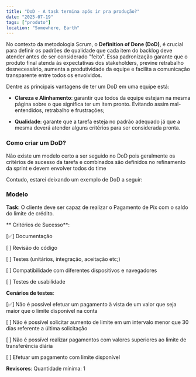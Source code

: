 ```yaml
---
title: "DoD - A task termina após ir pra produção?"
date: "2025-07-19"
tags: ["produto"]
location: "Somewhere, Earth"
---
```

No contexto da metodologia Scrum, o **Definition of Done (DoD)**, é crucial para definir os padrões de qualidade que cada item do backlog deve atender antes de ser considerado "feito". Essa padronização garante que o produto final atenda às expectativas dos stakeholders, previne retrabalho desnecessário, aumenta a produtividade da equipe e facilita a comunicação transparente entre todos os envolvidos.

Dentre as principais vantagens de ter um DoD em uma equipe está: 

- **Clareza e Alinhamento**: garantir que todos da equipe estejam na mesma página sobre o que significa ter um item pronto. Evitando assim mal-entendidos, retrabalho e frustrações;

- **Qualidade**: garante que a tarefa esteja no padrão adequado já que a mesma deverá atender alguns critérios para ser considerada pronta.

### Como criar um DoD?

Não existe um modelo certo a ser seguido no DoD pois geralmente os critérios de sucesso da tarefa e combinados são definidos no refinamento da sprint e devem envolver todos do time

Contudo, estarei deixando um exemplo de DoD a seguir:

### **Modelo**

**Task**: O cliente deve ser capaz de realizar o Pagamento de Pix com o saldo do limite de crédito.

** Critérios de Sucesso**:

[✅] Documentação

[ ] Revisão do código

[ ] Testes (unitários, integração, aceitação etc;)

[ ] Compatibilidade com diferentes dispositivos e navegadores

[ ] Testes de usabilidade


**Cenários de testes**: 

[✅] Não é possível efetuar um pagamento à vista de um valor que seja maior que o limite disponível na conta

[ ] Não é possível solicitar aumento de limite em um intervalo menor que 30 dias referente a última solicitação

[ ] Não é possível realizar pagamentos com valores superiores ao limite de transferência diária

[ ] Efetuar um pagamento com limite disponível

**Revisores**: Quantidade mínima: 1

